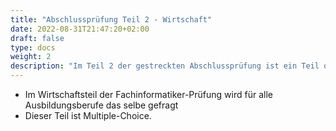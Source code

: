 ```yaml
---
title: "Abschlussprüfung Teil 2 - Wirtschaft"
date: 2022-08-31T21:47:20+02:00
draft: false
type: docs
weight: 2
description: "Im Teil 2 der gestreckten Abschlussprüfung ist ein Teil der Wirtschaft und Sozialkunde gewidmet. Hier lernst du mögliche Themen und wirst auf deine Prüfung vorbereitet."
---
```


- Im Wirtschaftsteil der Fachinformatiker-Prüfung wird für alle Ausbildungsberufe das selbe gefragt
- Dieser Teil ist Multiple-Choice.
